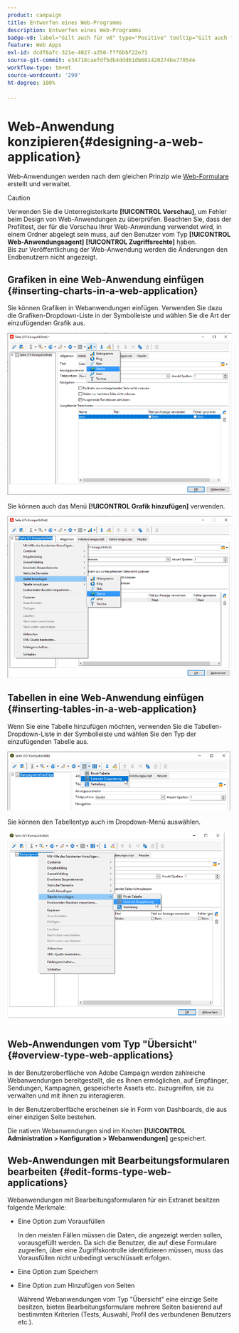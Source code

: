```yaml
---
product: campaign
title: Entwerfen eines Web-Programms
description: Entwerfen eines Web-Programms
badge-v8: label="Gilt auch für v8" type="Positive" tooltip="Gilt auch für Campaign v8"
feature: Web Apps
exl-id: dcdf6afc-321e-4027-a350-fff6bbf22e71
source-git-commit: e34718caefdf5db4ddd61db601420274be77054e
workflow-type: tm+mt
source-wordcount: '299'
ht-degree: 100%

---
```


# Web-Anwendung konzipieren{#designing-a-web-application}



Web-Anwendungen werden nach dem gleichen Prinzip wie [Web-Formulare](about-web-forms.md) erstellt und verwaltet.

>[!CAUTION]
>
>Verwenden Sie die Unterregisterkarte **[!UICONTROL Vorschau]**, um Fehler beim Design von Web-Anwendungen zu überprüfen. Beachten Sie, dass der Profiltest, der für die Vorschau Ihrer Web-Anwendung verwendet wird, in einem Ordner abgelegt sein muss, auf den Benutzer vom Typ **[!UICONTROL Web-Anwendungsagent]** **[!UICONTROL Zugriffsrechte]** haben. </br>Bis zur Veröffentlichung der Web-Anwendung werden die Änderungen den Endbenutzern nicht angezeigt.

## Grafiken in eine Web-Anwendung einfügen {#inserting-charts-in-a-web-application}

Sie können Grafiken in Webanwendungen einfügen. Verwenden Sie dazu die Grafiken-Dropdown-Liste in der Symbolleiste und wählen Sie die Art der einzufügenden Grafik aus.

![](assets/s_ncs_admin_webapps_bar_graph.png)

Sie können auch das Menü **[!UICONTROL Grafik hinzufügen]** verwenden.

![](assets/s_ncs_admin_webapps_graph.png)

## Tabellen in eine Web-Anwendung einfügen {#inserting-tables-in-a-web-application}

Wenn Sie eine Tabelle hinzufügen möchten, verwenden Sie die Tabellen-Dropdown-Liste in der Symbolleiste und wählen Sie den Typ der einzufügenden Tabelle aus.

![](assets/s_ncs_admin_webapps_bar_table.png)

Sie können den Tabellentyp auch im Dropdown-Menü auswählen.

![](assets/s_ncs_admin_webapps_table.png)

## Web-Anwendungen vom Typ &quot;Übersicht&quot; {#overview-type-web-applications}

In der Benutzeroberfläche von Adobe Campaign werden zahlreiche Webanwendungen bereitgestellt, die es Ihnen ermöglichen, auf Empfänger, Sendungen, Kampagnen, gespeicherte Assets etc. zuzugreifen, sie zu verwalten und mit ihnen zu interagieren.

In der Benutzeroberfläche erscheinen sie in Form von Dashboards, die aus einer einzigen Seite bestehen.

Die nativen Webanwendungen sind im Knoten **[!UICONTROL Administration > Konfiguration > Webanwendungen]** gespeichert.

## Web-Anwendungen mit Bearbeitungsformularen bearbeiten {#edit-forms-type-web-applications}

Webanwendungen mit Bearbeitungsformularen für ein Extranet besitzen folgende Merkmale:

* Eine Option zum Vorausfüllen

  In den meisten Fällen müssen die Daten, die angezeigt werden sollen, vorausgefüllt werden. Da sich die Benutzer, die auf diese Formulare zugreifen, über eine Zugriffskontrolle identifizieren müssen, muss das Vorausfüllen nicht unbedingt verschlüsselt erfolgen.

* Eine Option zum Speichern
* Eine Option zum Hinzufügen von Seiten

  Während Webanwendungen vom Typ &quot;Übersicht&quot; eine einzige Seite besitzen, bieten Bearbeitungsformulare mehrere Seiten basierend auf bestimmten Kriterien (Tests, Auswahl, Profil des verbundenen Benutzers etc.).

